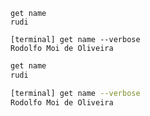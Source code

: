 ```terminal
get name
rudi

[terminal] get name --verbose
Rodolfo Moi de Oliveira
```

```bash
get name
rudi

[terminal] get name --verbose
Rodolfo Moi de Oliveira
```
